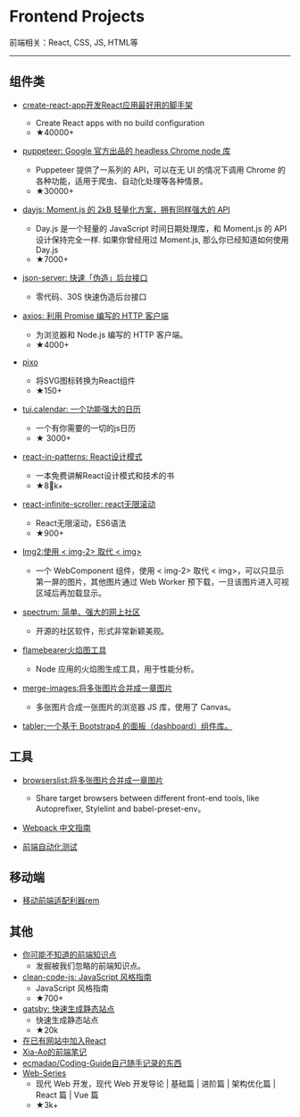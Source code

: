 # Frontend Projects

前端相关：React, CSS, JS, HTML等

---

## 组件类

- [create-react-app开发React应用最好用的脚手架](https://github.com/facebook/create-react-app)

  - Create React apps with no build configuration
  - ★40000+

- [puppeteer: Google 官方出品的 headless Chrome node 库](https://github.com/GoogleChrome/puppeteer)

  - Puppeteer 提供了一系列的 API，可以在无 UI 的情况下调用 Chrome 的各种功能，适用于爬虫、自动化处理等各种情景。
  - ★30000+

- [dayjs: Moment.js 的 2kB 轻量化方案，拥有同样强大的 API](https://github.com/xx45/dayjs)

  - Day.js 是一个轻量的 JavaScript 时间日期处理库，和 Moment.js 的 API 设计保持完全一样. 如果你曾经用过 Moment.js, 那么你已经知道如何使用 Day.js
  - ★7000+

- [json-server: 快速「伪造」后台接口](https://github.com/typicode/json-server?utm_source=gold_browser_extension)

  - 零代码、30S 快速伪造后台接口

- [axios: 利用 Promise 编写的 HTTP 客户端](https://github.com/axios/axios)
  - 为浏览器和 Node.js 编写的 HTTP 客户端。
  - ★4000+

- [pixo](https://github.com/c8r/pixo)
  - 将SVG图标转换为React组件
  - ★150+
- [tui.calendar: 一个功能强大的日历](https://github.com/nhnent/tui.calendar)
  - 一个有你需要的一切的js日历
  - ★ 3000+
- [react-in-patterns: React设计模式](https://github.com/krasimir/react-in-patterns)
  - 一本免费讲解React设计模式和技术的书
  - ★8k+
- [react-infinite-scroller: react无限滚动](https://github.com/CassetteRocks/react-infinite-scroller)
  - React无限滚动，ES6语法
  - ★900+
- [Img2:使用 < img-2> 取代 < img>](https://github.com/RevillWeb/img-2)
  - 一个 WebComponent 组件，使用 < img-2> 取代 < img>，可以只显示第一屏的图片，其他图片通过 Web Worker 预下载，一旦该图片进入可视区域后再加载显示。
- [spectrum: 简单、强大的网上社区](https://github.com/withspectrum/spectrum)
  - 开源的社区软件，形式非常新颖美观。
- [flamebearer火焰图工具](https://github.com/mapbox/flamebearer)
  - Node 应用的火焰图生成工具，用于性能分析。
- [merge-images:将多张图片合并成一章图片](https://github.com/lukechilds/merge-images)
  - 多张图片合成一张图片的浏览器 JS 库，使用了 Canvas。
- [tabler:一个基于 Bootstrap4 的面板（dashboard）组件库。](https://github.com/tabler/tabler)

## 工具

- [browserslist:将多张图片合并成一章图片](https://github.com/lukechilds/merge-images)
  - Share target browsers between different front-end tools, like Autoprefixer, Stylelint and babel-preset-env。

- [Webpack 中文指南](https://zhaoda.net/webpack-handbook/)

- [前端自动化测试](https://github.com/karma-runner/karma)

## 移动端

- [移动前端适配利器rem](http://www.alloyteam.com/2016/03/mobile-web-adaptation-tool-rem/)

## 其他

- [你可能不知道的前端知识点](https://github.com/justjavac/the-front-end-knowledge-you-may-not-know)
  - 发掘被我们忽略的前端知识点。
- [clean-code-js: JavaScript 风格指南](https://github.com/CassetteRocks/react-infinite-scroller)
  - JavaScript 风格指南
  - ★700+
- [gatsby: 快速生成静态站点](https://github.com/gatsbyjs/gatsby)
  - 快速生成静态站点
  - ★20k
- [在已有网站中加入React](https://reactjs.org/docs/add-react-to-a-website.html)
- [Xia-Ao的前端笔记](https://github.com/Xia-Ao/Notes)
- [ecmadao/Coding-Guide自己随手记录的东西](https://github.com/ecmadao/Coding-Guide)
- [Web-Series](https://github.com/wxyyxc1992/Web-Series)
  - 现代 Web 开发，现代 Web 开发导论 | 基础篇 | 进阶篇 | 架构优化篇 | React 篇 | Vue 篇
  - ★3k+
